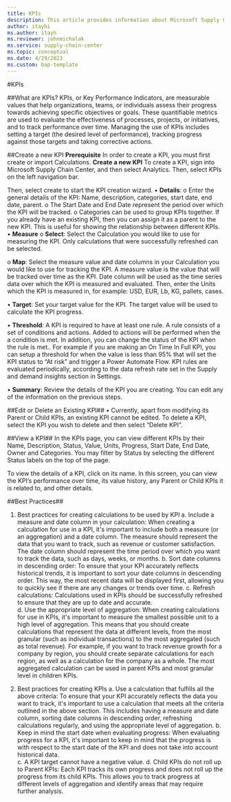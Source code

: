 ```yaml
---
title: KPIs
description: This article provides information about Microsoft Supply Chain Center's KPIs feature.
author: itayhi
ms.author: itayh
ms.reviewer: johnmichalak
ms.service: supply-chain-center
ms.topic: conceptual
ms.date: 4/29/2023
ms.custom: bap-template
---
```



#KPIs

##What are KPIs?
KPIs, or Key Performance Indicators, are measurable values that help organizations, teams, or individuals assess their progress towards achieving specific objectives or goals. These quantifiable metrics are used to evaluate the effectiveness of processes, projects, or initiatives, and to track performance over time. Managing the use of KPIs includes setting a target (the desired level of performance), tracking progress against those targets and taking corrective actions.

##Create a new KPI
**Prerequisite**
In order to create a KPI, you must first create or import Calculations. 
**Create a new KPI**
To create a KPI, sign into Microsoft Supply Chain Center, and then select Analytics.  Then, select KPIs on the left navigation bar. 
 
Then, select create to start the KPI creation wizard.
•	**Details**:
o	Enter the general details of the KPI: Name, description, categories, start date, end date, parent. 
o	The Start Date and End Date represent the period over which the KPI will be tracked.
o	Categories can be used to group KPIs together. 
If you already have an existing KPI, then you can assign it as a parent to the new KPI. This is useful for showing the relationship between different KPIs.   
•	**Measure**
o	**Select**: Select the Calculation you would like to use for measuring the KPI. Only calculations that were successfully refreshed can be selected.
 
o	**Map**: Select the measure value and date columns in your Calculation you would like to use for tracking the KPI. A measure value is the value that will be tracked over time as the KPI. Date column will be used as the time series data over which the KPI is measured and evaluated. Then, enter the Units which the KPI is measured in, for example: USD, EUR, Lb, KG, pallets, cases. 
 
•	**Target**: Set your target value for the KPI. The target value will be used to calculate the KPI progress. 
 
•	**Threshold**: A KPI is required to have at least one rule. A rule consists of a set of conditions and actions. Added to actions will be performed when the a condition is met. In addition, you can change the status of the KPI when the rule is met.. For example if you are making  an On Time In Full KPI, you can setup a threshold for when the value is less than 95% that will set the KPI status to “At risk” and trigger a Power Automate Flow. KPI rules are evaluated periodically, according to the data refresh rate set in the Supply and demand insights section in Settings. 
 
•	**Summary**: Review the details of the KPI you are creating. You can edit any of the information on the previous steps.
 
##Edit or Delete an Existing KPI##
•	Currently, apart from modifying its Parent or Child KPIs,  an existing KPI cannot be edited. To delete a KPI, select the KPI you wish to delete and then select “Delete KPI”.

##View a KPI##
In the KPIs page, you can view different KPIs by their Name, Description, Status, Value, Units, Progress, Start Date, End Date, Owner and Categories. You may filter by Status by selecting the different Status labels on the top of the page.
 
To view the details of a KPI, click on its name. In this screen, you can view the KPI’s performance over time, its value history, any Parent or Child KPIs it is related to, and other details. 
 
##Best Practices##

1.	Best practices for creating calculations to be used by KPI 
a.	Include a measure and date column in your calculation: 
When creating a calculation for use in a KPI, it's important to include both a measure (or an aggregation) and a date column. The measure should represent the data that you want to track, such as revenue or customer satisfaction. The date column should represent the time period over which you want to track the data, such as days, weeks, or months. 
b.	Sort date columns in descending order: 
To ensure that your KPI accurately reflects historical trends, it is important to sort your date columns in descending order. This way, the most recent data will be displayed first, allowing you to quickly see if there are any changes or trends over time. 
c.	Refresh calculations: 
Calculations used in KPIs should be successfully refreshed to ensure that they are up to date and accurate.  
d.	Use the appropriate level of aggregation: 
When creating calculations for use in KPIs, it's important to measure the smallest possible unit to a high level of aggregation. This means that you should create calculations that represent the data at different levels, from the most granular (such as individual transactions) to the most aggregated (such as total revenue). For example, if you want to track revenue growth for a company by region, you should create separate calculations for each region, as well as a calculation for the company as a whole. The most aggregated calculation can be used in parent KPIs and most granular level in children KPIs. 
 
2.	Best practices for creating KPIs 
a.	Use a calculation that fulfills all the above criteria: 
To ensure that your KPI accurately reflects the data you want to track, it's important to use a calculation that meets all the criteria outlined in the above section. This includes having a measure and date column, sorting date columns in descending order, refreshing calculations regularly, and using the appropriate level of aggregation. 
b.	Keep in mind the start date when evaluating progress: 
When evaluating progress for a KPI, it's important to keep in mind that the progress is with respect to the start date of the KPI and does not take into account historical data.  
c.	A KPI target cannot have a negative value.
d.	Child KPIs do not roll up to Parent KPIs: 
Each KPI tracks its own progress and does not roll up the progress from its child KPIs. This allows you to track progress at different levels of aggregation and identify areas that may require further analysis. 


